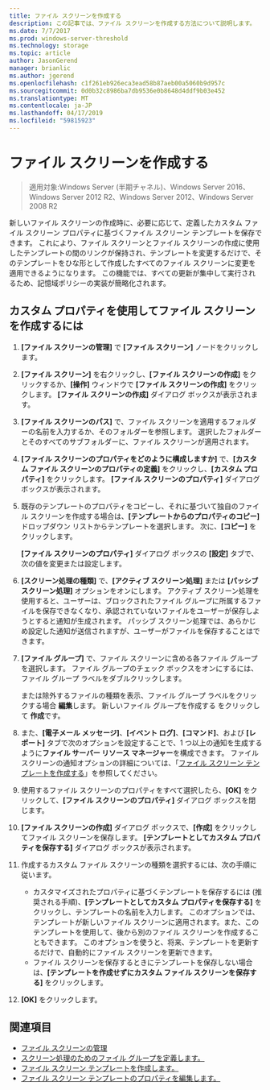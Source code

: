 ```yaml
---
title: ファイル スクリーンを作成する
description: この記事では、ファイル スクリーンを作成する方法について説明します。
ms.date: 7/7/2017
ms.prod: windows-server-threshold
ms.technology: storage
ms.topic: article
author: JasonGerend
manager: brianlic
ms.author: jgerend
ms.openlocfilehash: c1f261eb926eca3ead58b87aeb00a5060b9d957c
ms.sourcegitcommit: 0d0b32c8986ba7db9536e0b8648d4ddf9b03e452
ms.translationtype: MT
ms.contentlocale: ja-JP
ms.lasthandoff: 04/17/2019
ms.locfileid: "59815923"
---
```

# <a name="create-a-file-screen"></a>ファイル スクリーンを作成する

> 適用対象:Windows Server (半期チャネル)、Windows Server 2016、Windows Server 2012 R2、Windows Server 2012、Windows Server 2008 R2

新しいファイル スクリーンの作成時に、必要に応じて、定義したカスタム ファイル スクリーン プロパティに基づくファイル スクリーン テンプレートを保存できます。 これにより、ファイル スクリーンとファイル スクリーンの作成に使用したテンプレートの間のリンクが保持され、テンプレートを変更するだけで、そのテンプレートをひな形として作成したすべてのファイル スクリーンに変更を適用できるようになります。 この機能では、すべての更新が集中して実行されるため、記憶域ポリシーの実装が簡略化されます。

## <a name="to-create-a-file-screen-with-custom-properties"></a>カスタム プロパティを使用してファイル スクリーンを作成するには

1.  **[ファイル スクリーンの管理]** で **[ファイル スクリーン]** ノードをクリックします。

2.  **[ファイル スクリーン]** を右クリックし、**[ファイル スクリーンの作成]** をクリックするか、**[操作]** ウィンドウで **[ファイル スクリーンの作成]** をクリックします。 **[ファイル スクリーンの作成]** ダイアログ ボックスが表示されます。

3.  **[ファイル スクリーンのパス]** で、ファイル スクリーンを適用するフォルダーの名前を入力するか、そのフォルダーを参照します。 選択したフォルダーとそのすべてのサブフォルダーに、ファイル スクリーンが適用されます。

4.  **[ファイル スクリーンのプロパティをどのように構成しますか]** で、**[カスタム ファイル スクリーンのプロパティの定義]** をクリックし、**[カスタム プロパティ]** をクリックします。 **[ファイル スクリーンのプロパティ]** ダイアログ ボックスが表示されます。

5.  既存のテンプレートのプロパティをコピーし、それに基づいて独自のファイル スクリーンを作成する場合は、**[テンプレートからのプロパティのコピー]** ドロップダウン リストからテンプレートを選択します。 次に、**[コピー]** をクリックします。

    **[ファイル スクリーンのプロパティ]** ダイアログ ボックスの **[設定]** タブで、次の値を変更または設定します。

6.  **[スクリーン処理の種類]** で、**[アクティブ スクリーン処理]** または **[パッシブ スクリーン処理]** オプションをオンにします。 アクティブ スクリーン処理を使用すると、ユーザーは、ブロックされたファイル グループに所属するファイルを保存できなくなり、承認されていないファイルをユーザーが保存しようとすると通知が生成されます。 パッシブ スクリーン処理では、あらかじめ設定した通知が送信されますが、ユーザーがファイルを保存することはできます。

7.  **[ファイル グループ]** で、ファイル スクリーンに含める各ファイル グループを選択します。 ファイル グループのチェック ボックスをオンにするには、ファイル グループ ラベルをダブルクリックします。

    または除外するファイルの種類を表示、ファイル グループ ラベルをクリックする場合 **編集**します。 新しいファイル グループを作成する をクリックして **作成**です。

8.  また、**[電子メール メッセージ]**、**[イベント ログ]**、**[コマンド]**、および **[レポート]** タブで次のオプションを設定することで、1 つ以上の通知を生成するように**ファイル サーバー リソース マネージャー**を構成できます。 ファイル スクリーンの通知オプションの詳細については、「[ファイル スクリーン テンプレートを作成する](create-file-screen-template.md)」を参照してください。

9.  使用するファイル スクリーンのプロパティをすべて選択したら、**[OK]** をクリックして、**[ファイル スクリーンのプロパティ]** ダイアログ ボックスを閉じます。

10. **[ファイル スクリーンの作成]** ダイアログ ボックスで、**[作成]** をクリックしてファイル スクリーンを保存します。 **[テンプレートとしてカスタム プロパティを保存する]** ダイアログ ボックスが表示されます。

11. 作成するカスタム ファイル スクリーンの種類を選択するには、次の手順に従います。

    -   カスタマイズされたプロパティに基づくテンプレートを保存するには (推奨される手順)、**[テンプレートとしてカスタム プロパティを保存する]** をクリックし、テンプレートの名前を入力します。 このオプションでは、テンプレートが新しいファイル スクリーンに適用されます。また、このテンプレートを使用して、後から別のファイル スクリーンを作成することもできます。 このオプションを使うと、将来、テンプレートを更新するだけで、自動的にファイル スクリーンを更新できます。
    -   ファイル スクリーンを保存するときにテンプレートを保存しない場合は、**[テンプレートを作成せずにカスタム ファイル スクリーンを保存する]** をクリックします。

12. **[OK]** をクリックします。

## <a name="see-also"></a>関連項目

-   [ファイル スクリーンの管理](file-screening-management.md)
-   [スクリーン処理のためのファイル グループを定義します。](define-file-groups-for-screening.md)
-   [ファイル スクリーン テンプレートを作成します。](create-file-screen-template.md)
-   [ファイル スクリーン テンプレートのプロパティを編集します。](edit-file-screen-template-properties.md)


